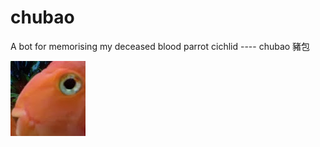 # chubao
A bot for memorising my deceased blood parrot cichlid ---- chubao 豬包

![chubao](/chubao.jpg?raw=true "chubao")
